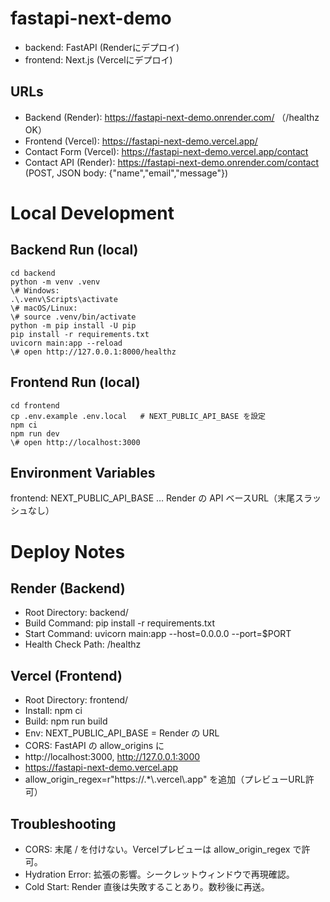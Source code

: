 # fastapi-next-demo

- backend: FastAPI (Renderにデプロイ)
- frontend: Next.js (Vercelにデプロイ)

## URLs
- Backend (Render): https://fastapi-next-demo.onrender.com/  （/healthz OK）
- Frontend (Vercel): https://fastapi-next-demo.vercel.app/
- Contact Form (Vercel): https://fastapi-next-demo.vercel.app/contact
- Contact API (Render): https://fastapi-next-demo.onrender.com/contact  (POST, JSON body: {"name","email","message"})

# Local Development
## Backend Run (local)
```
cd backend
python -m venv .venv
\# Windows:
.\.venv\Scripts\activate
\# macOS/Linux:
\# source .venv/bin/activate
python -m pip install -U pip
pip install -r requirements.txt
uvicorn main:app --reload
\# open http://127.0.0.1:8000/healthz
```
## Frontend Run (local)
```
cd frontend
cp .env.example .env.local   # NEXT_PUBLIC_API_BASE を設定
npm ci
npm run dev
\# open http://localhost:3000
```

## Environment Variables
frontend: NEXT_PUBLIC_API_BASE … Render の API ベースURL（末尾スラッシュなし）

# Deploy Notes
## Render (Backend)
- Root Directory: backend/
- Build Command: pip install -r requirements.txt
- Start Command: uvicorn main:app --host=0.0.0.0 --port=$PORT
- Health Check Path: /healthz

## Vercel (Frontend)
- Root Directory: frontend/
- Install: npm ci
- Build: npm run build
- Env: NEXT_PUBLIC_API_BASE = Render の URL
- CORS: FastAPI の allow_origins に
- http://localhost:3000, http://127.0.0.1:3000
- https://fastapi-next-demo.vercel.app
- allow_origin_regex=r"https://.*\\.vercel\\.app" を追加（プレビューURL許可）

## Troubleshooting
- CORS: 末尾 / を付けない。Vercelプレビューは allow_origin_regex で許可。
- Hydration Error: 拡張の影響。シークレットウィンドウで再現確認。
- Cold Start: Render 直後は失敗することあり。数秒後に再送。
